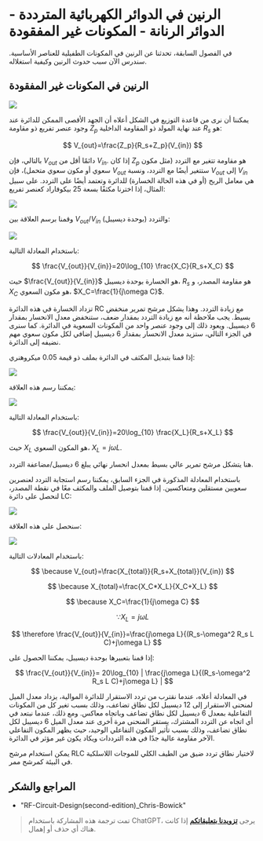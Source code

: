 # الرنين في الدوائر الكهربائية المترددة - الدوائر الرنانة - المكونات غير المفقودة

في الفصول السابقة، تحدثنا عن الرنين في المكونات الطفيلية للعناصر الأساسية. سندرس الآن سبب حدوث الرنين وكيفية استغلاله.

## الرنين في المكونات غير المفقودة

![](https://img.wiki-power.com/d/wiki-media/img/20220411172646.png)

يمكننا أن نرى من قاعدة التوزيع في الشكل أعلاه أن الجهد الأقصى الممكن للدائرة عند وجود عنصر تفريع ذو مقاومة $Z_p$ عند نهاية المولد ذو المقاومة الداخلية $R_s$ هو:

$$
V_{out}=\frac{Z_p}{R_s+Z_p}(V_{in})
$$

بالتالي، فإن $V_{out}$ دائمًا أقل من $V_{in}$. إذا كان $Z_p$ هو مقاومة تتغير مع التردد (مثل مكون سعوي أو مكون سعوي متحمل)، فإن $V_{out}$ ستتغير أيضًا مع التردد، ونسبة $V_{out}$ إلى $V_{in}$ هي معامل الربح (أو في هذه الحالة الخسارة) للدائرة وتعتمد أيضًا على التردد. على سبيل المثال، إذا اخترنا مكثفًا بسعة 25 بيكوفاراد كعنصر تفريع:

![](https://img.wiki-power.com/d/wiki-media/img/20220418095301.png)

وقمنا برسم العلاقة بين $V_{out}/V_{in}$ (بوحدة ديسيبل) والتردد:

![](https://img.wiki-power.com/d/wiki-media/img/20220418095324.png)

باستخدام المعادلة التالية:

$$
\frac{V_{out}}{V_{in}}=20\log_{10} \frac{X_C}{R_s+X_C}
$$

حيث $\frac{V_{out}}{V_{in}}$ هو الخسارة بوحدة ديسيبل، $R_s$ هو مقاومة المصدر، و $X_C$ هو مكون السعوي، $X_C=\frac{1}{j\omega C}$.

تزداد الخسارة في هذه الدائرة RC مع زيادة التردد. وهذا يشكل مرشح تمرير منخفض بسيط. يجب ملاحظة أنه مع زيادة التردد بمقدار ضعف، ستنخفض معدل الانحسار بمقدار 6 ديسيبل. ويعود ذلك إلى وجود عنصر واحد من المكونات السعوية في الدائرة. كما سنرى في الجزء التالي، ستزيد معدل الانحسار بمقدار 6 ديسيبل إضافي لكل مكون سعوي مهم نضيفه إلى الدائرة.

إذا قمنا بتبديل المكثف في الدائرة بملف ذو قيمة 0.05 ميكروهنري:

![](https://img.wiki-power.com/d/wiki-media/img/20220418101327.png)

يمكننا رسم هذه العلاقة:

![](https://img.wiki-power.com/d/wiki-media/img/20220418101522.png)

باستخدام المعادلة التالية:

$$
\frac{V_{out}}{V_{in}}=20\log_{10} \frac{X_L}{R_s+X_L}
$$

حيث $X_L$ هو المكون السعوي، $X_L=j\omega L$.

هنا يتشكل مرشح تمرير عالي بسيط بمعدل انحسار نهائي يبلغ 6 ديسيبل/مضاعفة التردد.

باستخدام المعادلة المذكورة في الجزء السابق، يمكننا رسم استجابة التردد لعنصرين سعويين مستقلين ومتعاكسين. إذا قمنا بتوصيل الملف والمكثف معًا في نقطة المصدر، لنحصل على دائرة LC:

![](https://img.wiki-power.com/d/wiki-media/img/20220418103702.png)

سنحصل على هذه العلاقة:

![](https://img.wiki-power.com/d/wiki-media/img/20220418103931.png)

باستخدام المعادلات التالية:

$$
\because V_{out}=\frac{X_{total}}{R_s+X_{total}}(V_{in})
$$

$$
\because X_{total}=\frac{X_C*X_L}{X_C+X_L}
$$

$$
\because X_C=\frac{1}{j\omega C}
$$

$$
\because X_L=j\omega L
$$

$$
\therefore \frac{V_{out}}{V_{in}}=\frac{j\omega L}{(R_s-\omega^2 R_s L C)+j\omega L}
$$

إذا قمنا بتعبيرها بوحدة ديسيبل، يمكننا الحصول على:

$$
\frac{V_{out}}{V_{in}}= 20\log_{10} | \frac{j\omega L}{(R_s-\omega^2 R_s L C)+j\omega L}  |
$$

في المعادلة أعلاه، عندما نقترب من تردد الاستقرار للدائرة الموالية، يزداد معدل الميل لمنحنى الاستقرار إلى 12 ديسيبل لكل نطاق تضاعف، وذلك بسبب تغير كل من المكونات التفاعلية بمعدل 6 ديسيبل لكل نطاق تضاعف وباتجاه معاكس. ومع ذلك، عندما نبتعد في أي اتجاه عن التردد المشترك، يستقر المنحنى مرة أخرى عند معدل الميل 6 ديسيبل لكل نطاق تضاعف، وذلك بسبب تأثير المكون التفاعلي الوحيد، حيث يظهر المكون التفاعلي الآخر مقاومة عالية جدًا في هذه الترددات ويكاد يكون غير مؤثر في الدائرة.

يمكن استخدام مرشح RLC لاختيار نطاق تردد ضيق من الطيف الكلي للموجات اللاسلكية في البيئة كمرشح ممر.

## المراجع والشكر

- "RF-Circuit-Design(second-edition)\_Chris-Bowick"

> تمت ترجمة هذه المشاركة باستخدام ChatGPT، يرجى [**تزويدنا بتعليقاتكم**](https://github.com/linyuxuanlin/Wiki_MkDocs/issues/new) إذا كانت هناك أي حذف أو إهمال.